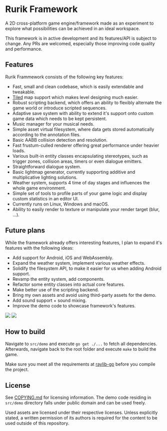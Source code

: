 # Rurik Framework

A 2D cross-platform game engine/framework made as an experiment to explore what possibilities can be achieved in an ideal workspace.

This framework is in active development and its features/API is subject to change. Any PRs are welcomed, especially those improving code quality and performance.

## Features

Rurik Frammework consists of the following key features:
- Fast, small and clean codebase, which is easily extendable and tweakable.
- [Tiled](https://www.mapeditor.org/) map support which makes level designing much easier.
- Robust scripting backend, which offers an ability to flexibly alternate the game world or introduce scripted sequences.
- Adaptive save system with ability to extend it's support onto custom game data which needs to be kept persistent.
- Music manager for your musical needs.
- Simple asset virtual filesystem, where data gets stored automatically according to the annotation files.
- Basic AABB collision detection and resolution.
- Fast frustum-culled renderer offering great performance under heavier loads.
- Various built-in entity classes encapsulating stereotypes, such as trigger zones, collision areas, timers or even dialogue emitters.
- Straightforward dialogue system.
- Basic lightmap generator, currently supporting additive and multiplicative lighting solutions.
- Weather system, supports 4 time of day stages and influences the whole game environment.
- Simple set of tools to profile parts of your game logic and display custom statistics in an editor UI.
- Currently runs on Linux, Windows and macOS.
- Ability to easily render to texture or manipulate your render target (blur, ...).

## Future plans

While the framework already offers interesting features, I plan to expand it's features with the following ideas:
- Add support for Android, iOS and WebAssembly.
- Expand the weather system, implement various weather effects.
- Solidify the filesystem API, to make it easier for us when adding Android support.
- Revamp the entity system, add components.
- Refactor some entity classes into actual core features.
- Make better use of the scripting backend.
- Bring my own assets and avoid using third-party assets for the demo.
- Add sound support + sound mixing.
- Improve the demo code to showcase framework's features.

![](https://user-images.githubusercontent.com/9026786/50441112-738cd880-08f9-11e9-95fd-4e0d074bcb20.png)
![](https://i.imgur.com/6b98kOA.png)

## How to build

Navigate to `src/demo` and execute `go get ./...` to fetch all dependencies. Afterwards, navigate back to the root folder and execute `make` to build the game.

Make sure you meet all the requirements at [raylib-go](https://github.com/zaklaus/raylib-go) before you compile the project.

## License

See [COPYING.md](COPYING.md) for licensing information. The demo code residing in `src/demo` directory falls under public domain and can be used freely.

Used assets are licensed under their respective licenses. Unless explicitly stated, a written permission of its authors is required for the content to be used outside of this repository.
